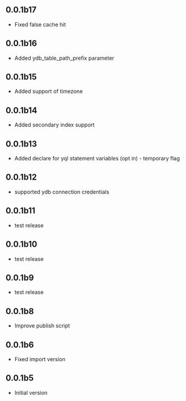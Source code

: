 ## 0.0.1b17 ##
* Fixed false cache hit

## 0.0.1b16 ##
* Added ydb_table_path_prefix parameter

## 0.0.1b15 ##
* Added support of timezone

## 0.0.1b14 ##
* Added secondary index support

## 0.0.1b13 ##
* Added declare for yql statement variables (opt in) - temporary flag

## 0.0.1b12 ##
* supported ydb connection credentials

## 0.0.1b11 ##
* test release

## 0.0.1b10 ##
* test release

## 0.0.1b9 ##
* test release

## 0.0.1b8 ##
* Improve publish script

## 0.0.1b6 ##
* Fixed import version

## 0.0.1b5 ##
* Initial version
